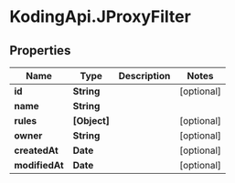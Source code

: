 # KodingApi.JProxyFilter

## Properties
Name | Type | Description | Notes
------------ | ------------- | ------------- | -------------
**id** | **String** |  | [optional] 
**name** | **String** |  | 
**rules** | **[Object]** |  | [optional] 
**owner** | **String** |  | [optional] 
**createdAt** | **Date** |  | [optional] 
**modifiedAt** | **Date** |  | [optional] 


